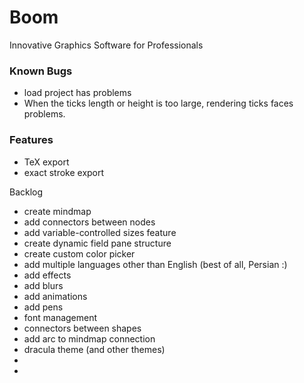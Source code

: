 # Boom

Innovative Graphics Software for Professionals

<h3> Known Bugs </h3>

- load project has problems
- When the ticks length or height is too large, rendering ticks faces problems.

<h3> Features</h3>

- TeX export
- exact stroke  export
  

Backlog
- create mindmap
- add connectors between nodes
- add variable-controlled sizes feature
- create dynamic field pane structure
- create custom color picker
- add multiple languages other than English (best of all, Persian :)
- add effects
- add blurs
- add animations
- add pens
- font management
- connectors between shapes
- add arc to mindmap connection 
- dracula theme (and other themes)
- 
- 